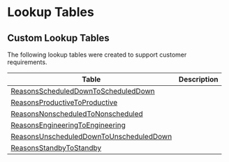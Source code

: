 # Lookup Tables

## Custom Lookup Tables

The following lookup tables were created to support customer requirements.

| Table                                                                                                                         | Description       |
| ----------------------------------------------------------------------------------------------------------------------------- | ----------------- |
| [ReasonsScheduledDownToScheduledDown](/AMSOsram/tecspecs>artifacts>lookuptables>ReasonsScheduledDownToScheduledDown)          |                   |
| [ReasonsProductiveToProductive](/AMSOsram/tecspecs>artifacts>lookuptables>ReasonsProductiveToProductive)                      |                   |
| [ReasonsNonscheduledToNonscheduled](/AMSOsram/tecspecs>artifacts>lookuptables>ReasonsNonscheduledToNonscheduled)              |                   |
| [ReasonsEngineeringToEngineering](/AMSOsram/tecspecs>artifacts>lookuptables>ReasonsEngineeringToEngineering)                  |                   |
| [ReasonsUnscheduledDownToUnscheduledDown](/AMSOsram/tecspecs>artifacts>lookuptables>ReasonsUnscheduledDownToUnscheduledDown)  |                   |
| [ReasonsStandbyToStandby](/AMSOsram/tecspecs>artifacts>lookuptables>ReasonsStandbyToStandby)                                  |                   |

